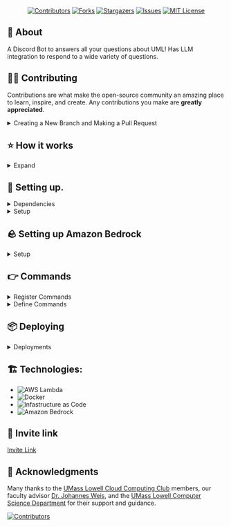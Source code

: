 <div align="center">

[![Contributors](https://img.shields.io/github/contributors/UMLCloudComputing/rowdybot.svg?style=for-the-badge)](https://github.com/UMLCloudComputing/rowdybot/graphs/contributors)
[![Forks](https://img.shields.io/github/forks/UMLCloudComputing/rowdybot.svg?style=for-the-badge)](https://github.com/UMLCloudComputing/rowdybot/network/members)
[![Stargazers](https://img.shields.io/github/stars/UMLCloudComputing/rowdybot.svg?style=for-the-badge)](https://github.com/UMLCloudComputing/rowdybot/stargazers)
[![Issues](https://img.shields.io/github/issues/UMLCloudComputing/rowdybot.svg?style=for-the-badge)](https://github.com/UMLCloudComputing/rowdybot/issues)
[![MIT License](https://img.shields.io/github/license/UMLCloudComputing/rowdybot.svg?style=for-the-badge)](https://github.com/UMLCloudComputing/rowdybot/blob/master/LICENSE)
</div>



## 📘 About
A Discord Bot to answers all your questions about UML! Has LLM integration to respond to a wide variety of questions.

## 👨‍💻 Contributing

Contributions are what make the open-source community an amazing place to learn, inspire, and create. Any contributions you make are **greatly appreciated**.

<details>
<summary>Creating a New Branch and Making a Pull Request</summary>

Follow these steps to contribute to the project with a new feature or bug fix:

### Step 1: Create a New Branch
Before starting your work, ensure you're on the `main` branch and that it's up to date.

```sh
git checkout main
git pull origin main
```

Create a new branch for your feature or bug fix. Follow a naming convention like `feature/<feature-name>` or `bugfix/<bug-name>`.

```sh
git checkout -b feature/my-new-feature
# or
git checkout -b bugfix/my-bug-fix
```

### Step 2: Make Your Changes
Implement your feature or fix the bug in your branch. Commit your changes using clear, concise, and conventional commit messages following the guidelines at [conventionalcommits.org](https://www.conventionalcommits.org).

```sh
git add .
git commit -m "feat: add my new feature"
# or
git commit -m "fix: correct a bug"
```

Optionally, if you assigned yourself an issue, you can automatically create and link a branch using the GitHub UI. Click on the "Create a branch" button and select the option to create a new branch for the issue.

### Step 3: Push Your Changes
Push your changes to the repository.

```sh
git push origin feature/my-new-feature
# or
git push origin bugfix/my-bug-fix
```

#### Style Guide
- Use clear, concise, and conventional commit messages. Commit messages should follow this specification https://www.conventionalcommits.org/en/v1.0.0/
- Follow the best software development practices and write clean, maintainable code.
- For ReactJS, follow this style guide: <https://dev.to/abrahamlawson/react-style-guide-24pp>. Except use indendantation of 4 spaces instead of 2.

### Step 4: Create a Pull Request
Go to the GitHub repository page and click on the "Pull request" button. Select your branch and provide a detailed description of your changes. Explain why your changes should be merged into the main branch.

### Step 5: Review and Merge
Wait for the project maintainers to review your pull request. They may request changes. Once your pull request is approved, a project maintainer will merge it into the main branch.

Thank you for your contribution!

</details>

## ⭐ How it works

<details>

<summary>Expand</summary>

The interaction model with the bot is asynchronous.

Upon executing a slash command, Discord will call the URL specified in "Interaction Endpoints URL" (which can be specified in the discord app development portal).
The result of discord calling this URL will execute our Lambda Function (which is created through running `cdk deploy` on this repository). The lambda function handles the interaction request and sends a response back to the user.

When the bot is not in use, the Lambda Function will not run, significantly saving costs compared to an EC2 instance.
</details>

## 🚀 Setting up.
<details>
<summary>Dependencies</summary>

- [AWS CLI](https://docs.aws.amazon.com/cli/latest/userguide/getting-started-install.html)
- [Node.JS](https://github.com/nvm-sh/nvm)
- Python `sudo apt install python3`
- AWS CDK `npm install -g aws-cdk`
- Pyyaml `pip install pyyaml`
- Requests `pip install requests`

</details>

<details>
<summary>Setup</summary>
   
1. Install the tools listed in the Dependencies section of the README.md
2. Clone the repository.
3. Create an IAM user that can access AWS Lambda and Cloudformation. Create an access key that you'll use in the next step. You can also put the same exact credentials for `BEDROCK_ID` and `BEDROCK_KEY` in the `.env` file
4. Run `aws configure` to setup your AWS credentials.
5. Go to discord.dev and create a new application.

Navigate to application creation
![image](https://github.com/UMLCloudComputing/rowdybot/assets/136134023/faa98e19-935e-4d27-a37d-afccdbb9cc77)

Put the name of your application here and accept the terms of service.
![image](https://github.com/UMLCloudComputing/rowdybot/assets/136134023/cf796994-3e4d-4e8f-b208-0e191fa0a6d3)

6. Get your Bot ID, Secret Key, and Public Key. Examples of where you find them are below.

Bot ID:
![image](https://github.com/UMLCloudComputing/rowdybot/assets/136134023/fc627f8a-ef30-4a3a-a8e3-1fc1dff7884c)

Secret Key:
![image](https://github.com/UMLCloudComputing/rowdybot/assets/136134023/bead23af-2180-4ad3-a254-afb1d1d2121a)

Public Key:
![image](https://github.com/UMLCloudComputing/rowdybot/assets/136134023/595f713f-c415-4b1d-937f-86929e0c5e00)


7. Save them in a `.env` file like the one below:
(Note: You can use the same IAM user for Bedrock, CDK, and S3 if you wish.)

Example of `.env` file.
```
DISCORD_PUBLIC_KEY = <public key of discord bot>
TOKEN=<secret token of bot>
ID=<ID of bot>
LAMBDA_FUNC=<name of your lambda function (can be anything)>
BEDROCK_ID=<bedrock IAM user ID>
BEDROCK_KEY=<bedrock IAM user key>
S3_ID=<S3 IAM user ID>
S3_Key=<S3 IAM user key>
CITATION_BUCKET=<Bucket where you keep filename.extension.json files that cite the URL sources of the corresponding filenames in the Knowledge Base S3 bucket>
AGENT_ID=<Amazon Bedrock Agent ID>
AGENT_ALIAS=<Amazon Bedrock Agent Alias>
```
8. Finally, run `cdk bootstrap` to setup the cdk project.

</details>

## 🪨 Setting up Amazon Bedrock

<details>
<summary>Setup</summary>

1. Head to your main AWS Dashboard and search for Amazon Bedrock. Click on Amazon Bedrock

![image](https://github.com/UMLCloudComputing/rowdybot/assets/136134023/26fdea83-2d4e-4a06-a4d1-e15071ec6b8e)

Click on Get Started

![image](https://github.com/UMLCloudComputing/rowdybot/assets/136134023/db7aa135-d3ea-494c-8048-c6e75f7c64ae)

Click on the Titan Models category and request access to Titan Text G1 - Premiere, Titan Text G1 - Lite, and Titan Text Embeddings v2
**If you're using the Cloud Computing Club account, then the necessary models have already been requested.**

![image](https://github.com/UMLCloudComputing/rowdybot/assets/136134023/a6b0b9c3-f5f2-402d-a41e-418e54f9aafb)

Now click on AWS Bedrock Knowledge Bases and create a Knowledge Base. You can use the Knowledge Base ID provided in "Setup" if you don't want to create one.
![image](https://github.com/UMLCloudComputing/rowdybot/assets/136134023/036664e0-ad62-43da-b5df-b9c19b92de36)

Click on Next
![image](https://github.com/UMLCloudComputing/rowdybot/assets/136134023/997b5a96-7534-4494-ad23-dde9fa7fe428)

Browse for an S3 Location, where you stored the files you would like to ingest into the Knowledge Base
![image](https://github.com/UMLCloudComputing/rowdybot/assets/136134023/d61869c9-9811-4cc8-92c7-949a68e0c92d)

Select the Embeddings Model that is circled and select 1024 dimensions
![image](https://github.com/UMLCloudComputing/rowdybot/assets/136134023/311e4865-3f51-4679-8c44-0f4f6c54fcd2)

Scroll down a bit and click Pinecone. Follow the Guide here to setup the rest of your knowledgebase https://docs.pinecone.io/integrations/amazon-bedrock

</details>

## 👉 Commands

<details>
<summary>Register Commands</summary>

1. Create an `.env` file in the root directory of the project. Do not upload this file to github, it contains secrets.
2. Make sure these environmental variables are in your `.env` file.
   1. `TOKEN=<your discord bot token>`
   2. `ID=<your discord bot ID>`
3. Enter new commands in this format, with each one on a new line in the file `commands/discord_commands.yaml`
```
- name: <name of your command>
  description: <command description>
  options:
    - name: <parameter 1>
      description: <parameter description>
      type: 3 # string
      required: true
    - name: <parameter 2>
      description: <parameter 2 description>
      type: 3 # string
      required: true
```
4. From your root directory, run `python3 register_commands.py`
5. You should receive the status `201` or `200` printing out in your terminal.
</details>

<details>
<summary>Define Commands</summary>

1. Commands can be defined in the file `src/app/main.py`
2. You can register commands in the `interact` function by adding more `elif` statements. 
   1. The parameters of the command that are received from the user is in encoded in the variable `data`. The statement `data["options"][n]["value"]` will extract the argument `n`.   
   2. The message that the bot returns to the user is specified in the string variable `message_content`. It is crucial that `message_content` is a string.
   3. Following the example of the `/weather` command, you may choose to call an external function that returns a string for better code readability.
  
</details>

## 📦 Deploying

<details>
<summary>Deployments</summary>

1. Run `cdk bootstrap` to setup the project for deployment.
2. Deploy to lambda by running `cdk deploy`.
3. If `cdk deploy` fails due to insufficient privileges to run docker, type `sudo cdk deploy`. If that doesn't work, type `sudo -i` to become root, `cd` back to the project root and run `cdk deploy` again.
4. If successful, `cdk deploy` should have this: `DiscordBotLambdaTest.ApiGatewayUrl = <Your API Gateway URL>` in the output.
5. Copy the API Gateway URL and go to your Discord Developer's Portal (discord.dev). Set this as Interactions Endpoint for your Bot.
![image](https://github.com/UMLCloudComputing/rowdybot/assets/136134023/6e0171af-3151-4223-9590-b7d9953aca39)


</details>

## 🏗 Technologies:

- ![AWS Lambda](https://img.shields.io/badge/AWS_Lambda-FF9900?style=for-the-badge&logo=awslambda&logoColor=white)
- ![Docker](https://img.shields.io/badge/Docker-2496ED?style=for-the-badge&logo=docker&logoColor=white)
- ![Infastructure as Code](https://img.shields.io/badge/Infastructure_as_Code-FFA500?style=for-the-badge&logo=terraform&logoColor=white)
- ![Amazon Bedrock](https://img.shields.io/badge/Amazon_Bedrock-CA2C92?style=for-the-badge&logo=amazonbedrock&logoColor=white)



## 🎉 Invite link
[Invite Link](https://discord.com/oauth2/authorize?client_id=1241285489969856514&permissions=8&scope=bot%20applications.commands)

## 🎉 Acknowledgments

Many thanks to the [UMass Lowell Cloud Computing Club](https://umasslowellclubs.campuslabs.com/engage/organization/cloudcomputingclub) members, our faculty advisor [Dr. Johannes Weis](https://www.uml.edu/sciences/computer-science/people/weis-johannes.aspx), and the [UMass Lowell Computer Science Department](https://www.uml.edu/Sciences/computer-science/) for their support and guidance.



[![Contributors](https://contributors-img.web.app/image?repo=UMLCloudComputing/rowdybot)](https://github.com/UMLCloudComputing/rowdybot/graphs/contributors)

